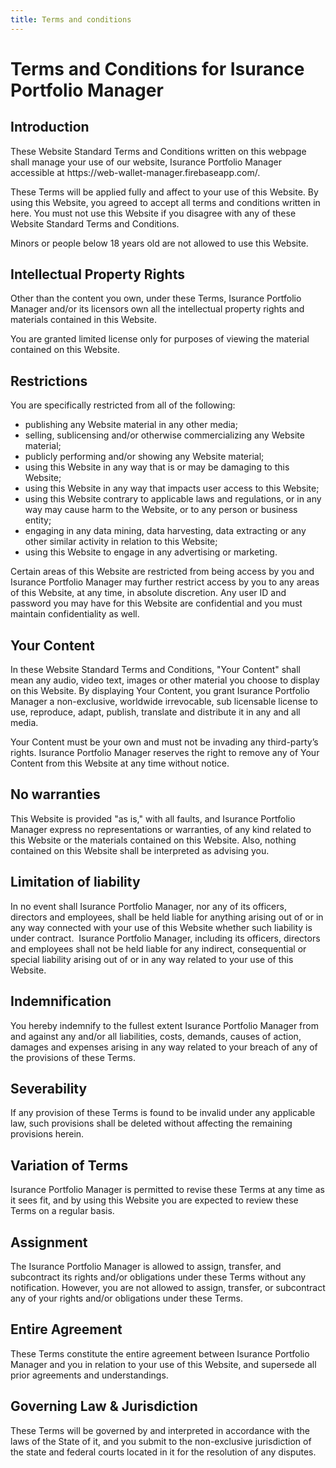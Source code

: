 ```yaml
---
title: Terms and conditions
---
```


# Terms and Conditions for Isurance Portfolio Manager

## Introduction
  
<p>These Website Standard Terms and Conditions written on this webpage shall manage your use of our website, Isurance Portfolio Manager accessible at https://web-wallet-manager.firebaseapp.com/.</p>

<p>These Terms will be applied fully and affect to your use of this Website. By using this Website, you agreed to accept all terms and conditions written in here. You must not use this Website if you disagree with any of these Website Standard Terms and Conditions.</p>

<p>Minors or people below 18 years old are not allowed to use this Website.</p>

## Intellectual Property Rights

<p>Other than the content you own, under these Terms, Isurance Portfolio Manager and/or its licensors own all the intellectual property rights and materials contained in this Website.</p>

<p>You are granted limited license only for purposes of viewing the material contained on this Website.</p>

## Restrictions

<p>You are specifically restricted from all of the following:</p>

<ul>
    <li>publishing any Website material in any other media;</li>
    <li>selling, sublicensing and/or otherwise commercializing any Website material;</li>
    <li>publicly performing and/or showing any Website material;</li>
    <li>using this Website in any way that is or may be damaging to this Website;</li>
    <li>using this Website in any way that impacts user access to this Website;</li>
    <li>using this Website contrary to applicable laws and regulations, or in any way may cause harm to the Website, or to any person or business entity;</li>
    <li>engaging in any data mining, data harvesting, data extracting or any other similar activity in relation to this Website;</li>
    <li>using this Website to engage in any advertising or marketing.</li>
</ul>

<p>Certain areas of this Website are restricted from being access by you and Isurance Portfolio Manager may further restrict access by you to any areas of this Website, at any time, in absolute discretion. Any user ID and password you may have for this Website are confidential and you must maintain confidentiality as well.</p>

## Your Content

<p>In these Website Standard Terms and Conditions, "Your Content" shall mean any audio, video text, images or other material you choose to display on this Website. By displaying Your Content, you grant Isurance Portfolio Manager a non-exclusive, worldwide irrevocable, sub licensable license to use, reproduce, adapt, publish, translate and distribute it in any and all media.</p>

<p>Your Content must be your own and must not be invading any third-party’s rights. Isurance Portfolio Manager reserves the right to remove any of Your Content from this Website at any time without notice.</p>

## No warranties

<p>This Website is provided "as is," with all faults, and Isurance Portfolio Manager express no representations or warranties, of any kind related to this Website or the materials contained on this Website. Also, nothing contained on this Website shall be interpreted as advising you.</p>

## Limitation of liability

<p>In no event shall Isurance Portfolio Manager, nor any of its officers, directors and employees, shall be held liable for anything arising out of or in any way connected with your use of this Website whether such liability is under contract.  Isurance Portfolio Manager, including its officers, directors and employees shall not be held liable for any indirect, consequential or special liability arising out of or in any way related to your use of this Website.</p>

## Indemnification

<p>You hereby indemnify to the fullest extent Isurance Portfolio Manager from and against any and/or all liabilities, costs, demands, causes of action, damages and expenses arising in any way related to your breach of any of the provisions of these Terms.</p>

## Severability

<p>If any provision of these Terms is found to be invalid under any applicable law, such provisions shall be deleted without affecting the remaining provisions herein.</p>

## Variation of Terms

<p>Isurance Portfolio Manager is permitted to revise these Terms at any time as it sees fit, and by using this Website you are expected to review these Terms on a regular basis.</p>

## Assignment

<p>The Isurance Portfolio Manager is allowed to assign, transfer, and subcontract its rights and/or obligations under these Terms without any notification. However, you are not allowed to assign, transfer, or subcontract any of your rights and/or obligations under these Terms.</p>

## Entire Agreement
    
<p>These Terms constitute the entire agreement between Isurance Portfolio Manager and you in relation to your use of this Website, and supersede all prior agreements and understandings.</p>

## Governing Law & Jurisdiction

<p>These Terms will be governed by and interpreted in accordance with the laws of the State of it, and you submit to the non-exclusive jurisdiction of the state and federal courts located in it for the resolution of any disputes.</p>
